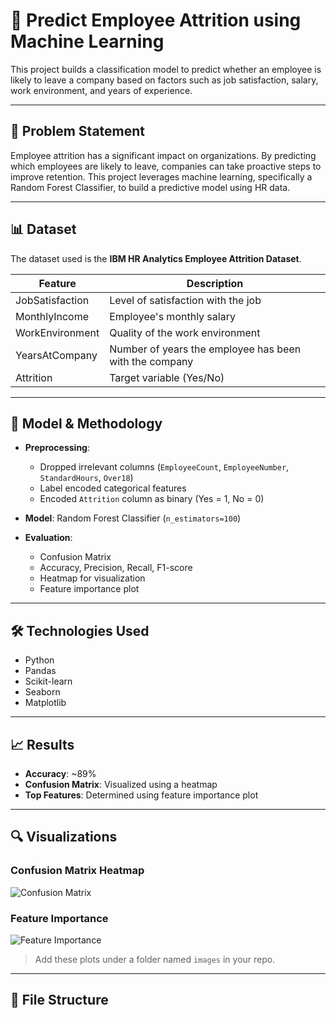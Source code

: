 # 🚀 Predict Employee Attrition using Machine Learning

This project builds a classification model to predict whether an employee is likely to leave a company based on factors such as job satisfaction, salary, work environment, and years of experience.

---

## 📌 Problem Statement

Employee attrition has a significant impact on organizations. By predicting which employees are likely to leave, companies can take proactive steps to improve retention. This project leverages machine learning, specifically a Random Forest Classifier, to build a predictive model using HR data.

---

## 📊 Dataset

The dataset used is the **IBM HR Analytics Employee Attrition Dataset**.

| Feature | Description |
|--------|-------------|
| JobSatisfaction | Level of satisfaction with the job |
| MonthlyIncome | Employee's monthly salary |
| WorkEnvironment | Quality of the work environment |
| YearsAtCompany | Number of years the employee has been with the company |
| Attrition | Target variable (Yes/No) |

---

## 🧠 Model & Methodology

- **Preprocessing**:
  - Dropped irrelevant columns (`EmployeeCount`, `EmployeeNumber`, `StandardHours`, `Over18`)
  - Label encoded categorical features
  - Encoded `Attrition` column as binary (Yes = 1, No = 0)

- **Model**: Random Forest Classifier (`n_estimators=100`)

- **Evaluation**:
  - Confusion Matrix
  - Accuracy, Precision, Recall, F1-score
  - Heatmap for visualization
  - Feature importance plot

---

## 🛠️ Technologies Used

- Python
- Pandas
- Scikit-learn
- Seaborn
- Matplotlib

---

## 📈 Results

- **Accuracy**: ~89%
- **Confusion Matrix**: Visualized using a heatmap
- **Top Features**: Determined using feature importance plot

---

## 🔍 Visualizations

### Confusion Matrix Heatmap

![Confusion Matrix](./images/confusion_matrix.png)

### Feature Importance

![Feature Importance](./images/feature_importance.png)

> Add these plots under a folder named `images` in your repo.

---

## 📁 File Structure

